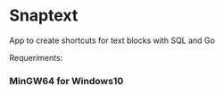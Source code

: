 # Snaptext
App to create shortcuts for text blocks with SQL and Go

Requeriments:
### MinGW64 for Windows10
